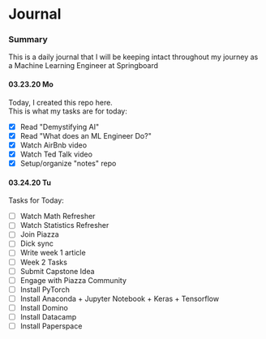 # Journal

### Summary 
This is a daily journal that I will be keeping intact throughout my journey as a Machine Learning Engineer at Springboard

#### 03.23.20 Mo
Today, I created this repo here.   
This is what my tasks are for today:
  - [x] Read "Demystifying AI"
  - [x] Read "What does an ML Engineer Do?"
  - [x] Watch AirBnb video
  - [x] Watch Ted Talk video
  - [x] Setup/organize "notes" repo

#### 03.24.20 Tu

Tasks for Today:
  - [ ] Watch Math Refresher
  - [ ] Watch Statistics Refresher
  - [ ] Join Piazza
  - [ ] Dick sync
  - [ ] Write week 1 article
  - [ ] Week 2 Tasks 
  - [ ] Submit Capstone Idea
  - [ ] Engage with Piazza Community
  - [ ] Install PyTorch
  - [ ] Install Anaconda + Jupyter Notebook + Keras + Tensorflow
  - [ ] Install Domino
  - [ ] Install Datacamp
  - [ ] Install Paperspace
